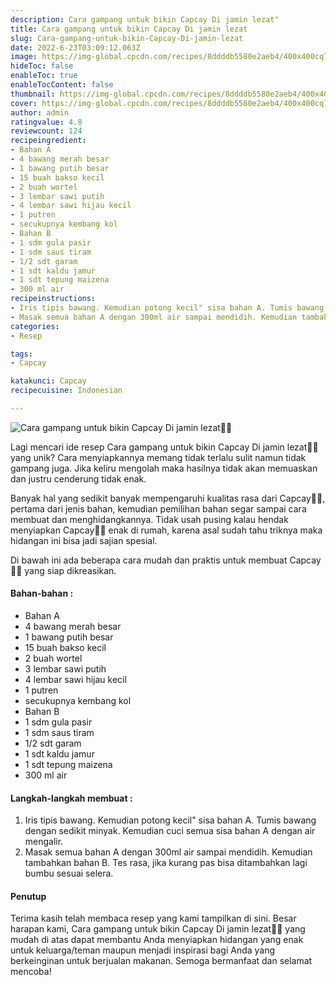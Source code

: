 ```yaml
---
description: Cara gampang untuk bikin Capcay Di jamin lezat"
title: Cara gampang untuk bikin Capcay Di jamin lezat
slug: Cara-gampang-untuk-bikin-Capcay-Di-jamin-lezat
date: 2022-6-23T03:09:12.063Z
image: https://img-global.cpcdn.com/recipes/8ddddb5580e2aeb4/400x400cq70/photo.jpg
hideToc: false
enableToc: true
enableTocContent: false
thumbnail: https://img-global.cpcdn.com/recipes/8ddddb5580e2aeb4/400x400cq70/photo.jpg
cover: https://img-global.cpcdn.com/recipes/8ddddb5580e2aeb4/400x400cq70/photo.jpg
author: admin
ratingvalue: 4.8
reviewcount: 124
recipeingredient:
- Bahan A
- 4 bawang merah besar
- 1 bawang putih besar
- 15 buah bakso kecil
- 2 buah wortel
- 3 lembar sawi putih
- 4 lembar sawi hijau kecil
- 1 putren
- secukupnya kembang kol
- Bahan B
- 1 sdm gula pasir
- 1 sdm saus tiram
- 1/2 sdt garam
- 1 sdt kaldu jamur
- 1 sdt tepung maizena
- 300 ml air
recipeinstructions:
- Iris tipis bawang. Kemudian potong kecil" sisa bahan A. Tumis bawang dengan sedikit minyak. Kemudian cuci semua sisa bahan A dengan air mengalir.
- Masak semua bahan A dengan 300ml air sampai mendidih. Kemudian tambahkan bahan B. Tes rasa, jika kurang pas bisa ditambahkan lagi bumbu sesuai selera.
categories:
- Resep

tags:
- Capcay

katakunci: Capcay
recipecuisine: Indonesian

---
```


![Cara gampang untuk bikin Capcay Di jamin lezat👩‍🍳](https://img-global.cpcdn.com/recipes/8ddddb5580e2aeb4/400x400cq70/photo.jpg)

Lagi mencari ide resep Cara gampang untuk bikin Capcay Di jamin lezat👩‍🍳 yang unik? Cara menyiapkannya memang tidak terlalu sulit namun tidak gampang juga. Jika keliru mengolah maka hasilnya tidak akan memuaskan dan justru cenderung tidak enak.

Banyak hal yang sedikit banyak mempengaruhi kualitas rasa dari Capcay👩‍🍳, pertama dari jenis bahan, kemudian pemilihan bahan segar sampai cara membuat dan menghidangkannya. Tidak usah pusing kalau hendak menyiapkan Capcay👩‍🍳 enak di rumah, karena asal sudah tahu triknya maka hidangan ini bisa jadi sajian spesial.

Di bawah ini ada beberapa cara mudah dan praktis untuk membuat Capcay👩‍🍳 yang siap dikreasikan.

<!--inarticleads1-->

#### Bahan-bahan :

- Bahan A
- 4 bawang merah besar
- 1 bawang putih besar
- 15 buah bakso kecil
- 2 buah wortel
- 3 lembar sawi putih
- 4 lembar sawi hijau kecil
- 1 putren
- secukupnya kembang kol
- Bahan B
- 1 sdm gula pasir
- 1 sdm saus tiram
- 1/2 sdt garam
- 1 sdt kaldu jamur
- 1 sdt tepung maizena
- 300 ml air

<!--inarticleads2-->

#### Langkah-langkah membuat :

1. Iris tipis bawang. Kemudian potong kecil" sisa bahan A. Tumis bawang dengan sedikit minyak. Kemudian cuci semua sisa bahan A dengan air mengalir.
1. Masak semua bahan A dengan 300ml air sampai mendidih. Kemudian tambahkan bahan B. Tes rasa, jika kurang pas bisa ditambahkan lagi bumbu sesuai selera.

#### Penutup

Terima kasih telah membaca resep yang kami tampilkan di sini. Besar harapan kami, Cara gampang untuk bikin Capcay Di jamin lezat👩‍🍳 yang mudah di atas dapat membantu Anda menyiapkan hidangan yang enak untuk keluarga/teman maupun menjadi inspirasi bagi Anda yang berkeinginan untuk berjualan makanan. Semoga bermanfaat dan selamat mencoba!
